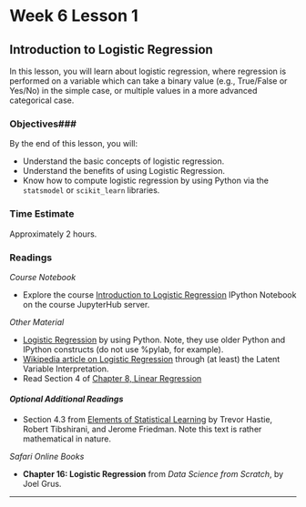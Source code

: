 # Week 6 Lesson 1 #
## Introduction to Logistic Regression ##

In this lesson, you will learn about logistic regression, where
regression is performed on a variable which can take a binary value
(e.g., True/False or Yes/No) in the simple case, or multiple values in a
more advanced categorical case.


### Objectives###
By the end of this lesson, you will:

- Understand the basic concepts of logistic regression.
- Understand the benefits of using Logistic Regression.
- Know how to compute logistic regression by using Python via the `statsmodel` or `scikit_learn` libraries.

### Time Estimate ###
Approximately 2 hours.

### Readings ###

_Course Notebook_

- Explore the course [Introduction to Logistic Regression][intro2lr]
IPython Notebook on the course JupyterHub server.

_Other Material_

- [Logistic Regression][lr] by using Python. Note, they use older Python
and IPython constructs (do not use %pylab, for example).
- [Wikipedia article on Logistic Regression][wlog] through (at least) the Latent Variable Interpretation.
- Read Section 4 of [Chapter 8, Linear Regression][blr]

#### *Optional Additional Readings* ####

- Section 4.3 from [Elements of Statistical Learning][esl] by Trevor
Hastie, Robert Tibshirani, and Jerome Friedman. Note this text is rather
mathematical in nature.

_Safari Online Books_

- **Chapter 16: Logistic Regression** from _Data Science from Scratch_, by Joel Grus.

-----

[intro2lr]: notebooks/intro2lr.ipynb

[lr]: http://blog.yhat.com/posts/logistic-regression-and-python.html
[wlog]: https://en.wikipedia.org/wiki/Logistic_regression
[blr]: https://www.openintro.org/download.php?file=os2_08&referrer=/stat/textbook/textbook_os2_chapters.php
[isl]: http://www-bcf.usc.edu/~gareth/ISL/
[esl]: http://statweb.stanford.edu/~tibs/ElemStatLearn/

